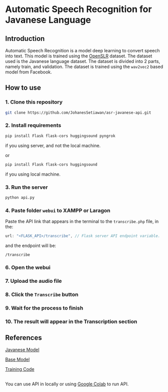 # Automatic Speech Recognition for Javanese Language

## Introduction

Automatic Speech Recognition is a model deep learning to convert speech into text. This model is trained using the [OpenSLR](https://openslr.org/41) dataset. The dataset used is the Javanese language dataset. The dataset is divided into 2 parts, namely train, and validation. The dataset is trained using the `wav2vec2` based model from Facebook.

## How to use

### 1. Clone this repository

```bash
git clone https://github.com/JohanesSetiawan/asr-javanese-api.git
```

### 2. Install requirements

```bash
pip install Flask flask-cors huggingsound pyngrok
```

if you using server, and not the local machine.

or

```bash
pip install Flask flask-cors huggingsound
```

if you using local machine.

### 3. Run the server

```bash
python api.py
```

### 4. Paste folder `webui` to XAMPP or Laragon

Paste the API link that appears in the terminal to the `transcribe.php` file, in the:

```javascript
url: "<FLASK_API>/transcribe", // Flask server API endpoint variable.
```

and the endpoint will be:

```
/transcribe
```

### 6. Open the webui

### 7. Upload the audio file

### 8. Click the `Transcribe` button

### 9. Wait for the process to finish

### 10. The result will appear in the Transcription section

## References

[Javanese Model](https://huggingface.co/cahya/wav2vec2-large-xlsr-javanese)

[Base Model](https://huggingface.co/facebook/wav2vec2-large-xlsr-53)

[Training Code](https://github.com/cahya-wirawan/indonesian-speech-recognition/blob/main/XLSR_Wav2Vec2_for_Indonesian_Fine_Tuning-Javanese.ipynb)

##

You can use API in locally or using [Google Colab](https://colab.research.google.com/drive/1ODTygjwyYh68G4yKRkajItXgu7G8Xe3S?usp=sharing) to run API.

